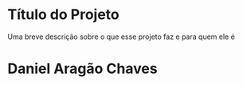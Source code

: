
# Título do Projeto

Uma breve descrição sobre o que esse projeto faz e para quem ele é

# Daniel Aragão Chaves